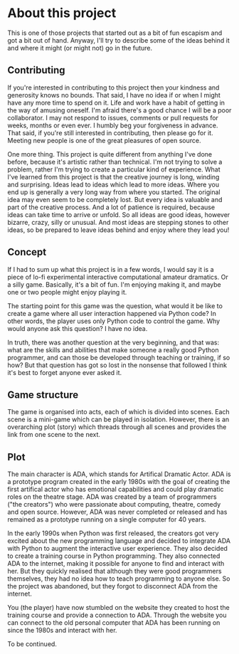 # About this project

This is one of those projects that started out as a bit of fun escapism and got a bit out of hand. Anyway, I'll try to describe some of the ideas behind it and where it might (or might not) go in the future.

## Contributing

If you're interested in contributing to this project then your kindness and generosity knows no bounds. That said, I have no idea if or when I might have any more time to spend on it. Life and work have a habit of getting in the way of amusing oneself. I'm afraid there's a good chance I will be a poor collaborator. I may not respond to issues, comments or pull requests for weeks, months or even ever. I humbly beg your forgiveness in advance. That said, if you're still interested in contributing, then please go for it. Meeting new people is one of the great pleasures of open source. 

One more thing. This project is quite different from anything I've done before, because it's artistic rather than technical. I'm not trying to solve a problem, rather I'm trying to create a particular kind of experience. What I've learned from this project is that the creative journey is long, winding and surprising. Ideas lead to ideas which lead to more ideas. Where you end up is generally a very long way from where you started. The original idea may even seem to be completely lost. But every idea is valuable and part of the creative process. And a lot of patience is required, because ideas can take time to arrive or unfold. So all ideas are good ideas, however bizarre, crazy, silly or unusual. And most ideas are stepping stones to other ideas, so be prepared to leave ideas behind and enjoy where they lead you!

## Concept

If I had to sum up what this project is in a few words, I would say it is a piece of lo-fi experimental interactive computational amateur dramatics. Or a silly game. Basically, it's a bit of fun. I'm enjoying making it, and maybe one or two people might enjoy playing it. 

The starting point for this game was the question, what would it be like to create a game where all user interaction happened via Python code? In other words, the player uses only Python code to control the game. Why would anyone ask this question? I have no idea.

In truth, there was another question at the very beginning, and that was: what are the skills and abilities that make someone a really good Python programmer, and can those be developed through teaching or training, if so how? But that question has got so lost in the nonsense that followed I think it's best to forget anyone ever asked it.

## Game structure

The game is organised into acts, each of which is divided into scenes. Each scene is a mini-game which can be played in isolation. However, there is an overarching plot (story) which threads through all scenes and provides the link from one scene to the next.

## Plot

The main character is ADA, which stands for Artifical Dramatic Actor. ADA is a prototype program created in the early 1980s with the goal of creating the first artifical actor who has emotional capabilities and could play dramatic roles on the theatre stage. ADA was created by a team of programmers ("the creators") who were passionate about computing, theatre, comedy and open source. However, ADA was never completed or released and has remained as a prototype running on a single computer for 40 years.

In the early 1990s when Python was first released, the creators got very excited about the new programming language and decided to integrate ADA with Python to augment the interactive user experience. They also decided to create a training course in Python programming. They also connected ADA to the internet, making it possible for anyone to find and interact with her. But they quickly realised that although they were good programmers themselves, they had no idea how to teach programming to anyone else. So the project was abandoned, but they forgot to disconnect ADA from the internet.

You (the player) have now stumbled on the website they created to host the training course and provide a connection to ADA. Through the website you can connect to the old personal computer that ADA has been running on since the 1980s and interact with her.

To be continued.





